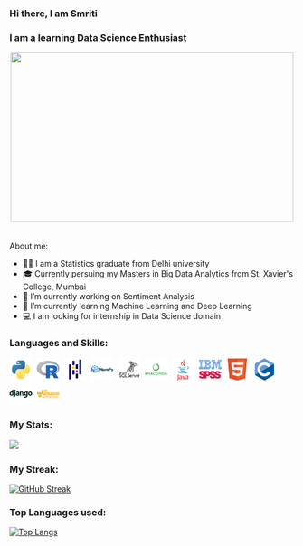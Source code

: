 ### Hi there, I am Smriti
### I am a learning Data Science Enthusiast
<div id="header" align="center">
  <img src="https://media.giphy.com/media/dWesBcTLavkZuG35MI/giphy.gif" width="500" height="300"/>
</div>
<div align="center">
 <img src="https://komarev.com/ghpvc/?username=Smritiojha2" style="flat-square" color="blue" alt=""/>
</div>

About me:
- :woman_student: I am a Statistics graduate from Delhi university
- :mortar_board: Currently persuing my Masters in Big Data Analytics from St. Xavier's College, Mumbai
- 🔭 I’m currently working on Sentiment Analysis
- 🌱 I’m currently learning Machine Learning and Deep Learning
- :computer: I am looking for internship in Data Science domain

### Languages and Skills:

<div>
  <img src="https://github.com/devicons/devicon/blob/master/icons/python/python-original.svg" title="Python" alt="Python" width="40" height="40"/>&nbsp;
  <img src="https://github.com/devicons/devicon/blob/master/icons/r/r-original.svg" title="R" alt="R" width="40" height="40"/>&nbsp;
  <img src="https://github.com/devicons/devicon/blob/master/icons/pandas/pandas-original.svg" title="Pandas" alt="Pandas" width="40" height="40"/>&nbsp;
  <img src="https://github.com/devicons/devicon/blob/master/icons/numpy/numpy-original-wordmark.svg"  title="Numpy" alt="Numpy" width="40" height="40"/>&nbsp;
  <img src="https://github.com/devicons/devicon/blob/master/icons/microsoftsqlserver/microsoftsqlserver-plain-wordmark.svg" title="SQL"  alt="SQL" width="40" height="40"/>&nbsp;
  <img src="https://github.com/devicons/devicon/blob/master/icons/anaconda/anaconda-original-wordmark.svg" title="Anaconda" alt="Anaconda" width="40" height="40"/>&nbsp;
  <img src="https://github.com/devicons/devicon/blob/master/icons/java/java-original-wordmark.svg" title="Java" alt="Java" width="40" height="40"/>&nbsp;
  <img src="https://github.com/devicons/devicon/blob/master/icons/spss/spss-original.svg" title="SPSS" alt="SPSS" width="40" height="40"/>&nbsp; 
  <img src="https://github.com/devicons/devicon/blob/master/icons/html5/html5-original.svg" title="HTML5" alt="HTML" width="40" height="40"/>&nbsp;
  <img src="https://github.com/devicons/devicon/blob/master/icons/c/c-original.svg" title="C" alt="C" width="40" height="40"/>&nbsp;
  <img src="https://github.com/devicons/devicon/blob/master/icons/django/django-plain-wordmark.svg" title="Django" alt="Django" width="40" height="40"/>&nbsp;
  <img src="https://github.com/devicons/devicon/blob/master/icons/amazonwebservices/amazonwebservices-plain-wordmark.svg" title="AWS" alt="AWS" width="40" height="40"/>&nbsp;

 
### My Stats:
<div>
<img height="180em" src="https://github-readme-stats.vercel.app/api?username=Smritiojha2&show_icons=true&hide_border=true&&count_private=true&include_all_commits=true" />
</div>

### My Streak:
[![GitHub Streak](http://github-readme-streak-stats.herokuapp.com?user=Smritiojha2&theme=dark&background=000000)](https://git.io/streak-stats)

### Top Languages used:
[![Top Langs](https://github-readme-stats.vercel.app/api/top-langs/?username=Smritiojha2)](https://github.com/anuraghazra/github-readme-stats)

